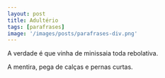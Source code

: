```yaml
---
layout: post
title: Adultério
tags: [parafrases]
image: '/images/posts/parafrases-div.png'
---
```


A verdade é que vinha de minissaia toda rebolativa.

A mentira, pega de calças e pernas curtas.
